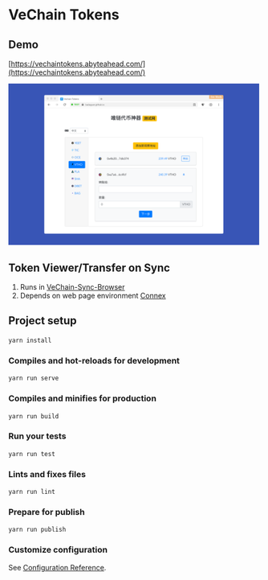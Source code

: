 # VeChain Tokens

## Demo
[https://vechaintokens.abyteahead.com/](https://vechaintokens.abyteahead.com/)

<img src="./interface.png" style="max-width:500px;"/>

## Token Viewer/Transfer on Sync
1. Runs in [VeChain-Sync-Browser](https://github.com/vechain/thor-sync.electron)
2. Depends on web page environment [Connex](https://github.com/vechain/connex)

## Project setup
```
yarn install
```

### Compiles and hot-reloads for development
```
yarn run serve
```

### Compiles and minifies for production
```
yarn run build
```

### Run your tests
```
yarn run test
```

### Lints and fixes files
```
yarn run lint
```

### Prepare for publish
```
yarn run publish
```

### Customize configuration
See [Configuration Reference](https://cli.vuejs.org/config/).

